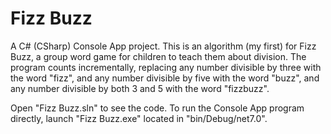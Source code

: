 # Fizz Buzz
A C# (CSharp) Console App project. This is an algorithm (my first) for Fizz Buzz, a group word game for children to teach them about division. The program counts incrementally, replacing any number divisible by three with the word "fizz", and any number divisible by five with the word "buzz", and any number divisible by both 3 and 5 with the word "fizzbuzz".

Open "Fizz Buzz.sln" to see the code. To run the Console App program directly, launch "Fizz Buzz.exe" located in "bin/Debug/net7.0". 

